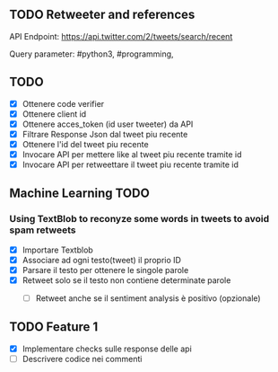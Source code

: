 ## TODO Retweeter and references

API Endpoint:
https://api.twitter.com/2/tweets/search/recent


Query parameter:
#python3, #programming, 


## TODO

* [x] Ottenere code verifier
* [x] Ottenere client id
* [x] Ottenere acces_token (id user tweeter) da API
* [x] Filtrare Response Json dal tweet piu recente
* [x] Ottenere l'id del tweet piu recente
* [x] Invocare API per mettere like al tweet piu recente tramite id
* [x] Invocare API per retweettare il tweet piu recente tramite id

## Machine Learning TODO
### Using TextBlob to reconyze some words in tweets to avoid spam retweets

* [x] Importare Textblob
* [x] Associare ad ogni testo(tweet) il proprio ID
* [x] Parsare il testo per ottenere le singole parole
* [x] Retweet solo se il testo non contiene determinate parole
    * [ ] Retweet anche se il sentiment analysis è positivo (opzionale)


## TODO Feature 1 ##
* [x] Implementare checks sulle response delle api 
* [ ] Descrivere codice nei commenti
